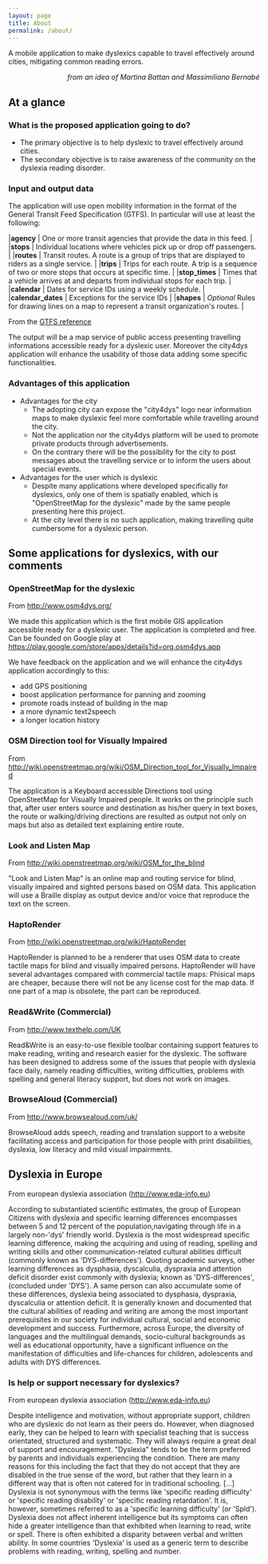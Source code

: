 ```yaml
---
layout: page
title: About
permalink: /about/
---
```


A mobile application to make dyslexics capable to travel effectively around cities, mitigating common reading errors.

<p style="text-align:right"><em>from an idea of Martina Battan and Massimiliano Bernabé</em></p>


## At a glance

### What is the proposed application going to do?

* The primary objective is to help dyslexic to travel effectively around cities.
* The secondary objective is to raise awareness of the community on the dyslexia reading disorder.

### Input and output data

The application will use open mobility information in the format of the General Transit Feed Specification (GTFS). In particular will use at least the following:
 
|**agency**         | One or more transit agencies that provide the data in this feed.                                 |
|**stops**          | Individual locations where vehicles pick up or drop off passengers.                              |
|**routes**         | Transit routes. A route is a group of trips that are displayed to riders as a single service.    |
|**trips**          | Trips for each route. A trip is a sequence of two or more stops that occurs at specific time.    |
|**stop_times**     | Times that a vehicle arrives at and departs from individual stops for each trip.                 |
|**calendar**       | Dates for service IDs using a weekly schedule.                                                   |
|**calendar_dates** | Exceptions for the service IDs                                                                   |
|**shapes**         | *Optional* Rules for drawing lines on a map to represent a transit organization's routes.        |

From the [GTFS reference](https://developers.google.com/transit/gtfs/reference/)

The output will be a map service of public access presenting travelling informations accessible ready for a dyslexic user. Moreover the city4dys application will enhance the usability of those data adding some specific functionalities.

### Advantages of this application

* Advantages for the city
    * The adopting city can expose the "city4dys" logo near information maps to make dyslexic feel more comfortable while travelling around the city.
    * Not the application nor the city4dys platform will be used to promote private products through advertisements.
    * On the contrary there will be the possibility for the city to post messages about the travelling service or to inform the users about special events.
* Advantages for the user which is dyslexic  
    * Despite many applications where developed specifically for dyslexics, only one of them is spatially enabled, which is "OpenStreetMap for the dyslexic" made by the same people presenting here this project.
    * At the city level there is no such application, making travelling quite cumbersome for a dyslexic person.

## Some applications for dyslexics, with our comments

### OpenStreetMap for the dyslexic

From http://www.osm4dys.org/

We made this application which is the first mobile GIS application accessible ready for a dyslexic user. The application is completed and free. Can be founded on Google play at
https://play.google.com/store/apps/details?id=org.osm4dys.app

We have feedback on the application and we will enhance the city4dys application accordingly to this:

* add GPS positioning
* boost application performance for panning and zooming
* promote roads instead of building in the map
* a more dynamic text2speech
* a longer location history

### OSM Direction tool for Visually Impaired

From http://wiki.openstreetmap.org/wiki/OSM_Direction_tool_for_Visually_Impaired

The application is a Keyboard accessible Directions tool using OpenSteetMap for Visually Impaired people. It works on the principle such that, 
after user enters source and destination as his/her query in text boxes, the route or walking/driving directions are resulted as output not only on maps but also as detailed text explaining entire route.

### Look and Listen Map

From http://wiki.openstreetmap.org/wiki/OSM_for_the_blind

"Look and Listen Map" is an online map and routing service for blind, visually impaired and sighted persons based on OSM data. This application will use a Braille display as output device and/or voice that reproduce the text on the screen.

### HaptoRender

From http://wiki.openstreetmap.org/wiki/HaptoRender

HaptoRender is planned to be a renderer that uses OSM data to create tactile maps for blind and visually impaired persons. HaptoRender will have several advantages compared with commercial tactile maps:
Phisical maps are cheaper, because there will not be any license cost for the map data.
If one part of a map is obsolete, the part can be reproduced.

### Read&Write (Commercial)

From http://www.texthelp.com/UK

Read&Write is an easy-to-use flexible toolbar containing support features to make reading, writing and research easier for the dyslexic. The software has been designed to address some of the issues that people with dyslexia face daily, 
namely reading difficulties, writing difficulties, problems with spelling and general literacy support, but does not work on images.

### BrowseAloud (Commercial)

From http://www.browsealoud.com/uk/

BrowseAloud adds speech, reading and translation support to a website facilitating access and participation for those people with print disabilities, dyslexia, low literacy and mild visual impairments.


## Dyslexia in Europe

From european dyslexia association (http://www.eda-info.eu)

According to substantiated scientific estimates, the group of European Citizens with dyslexia and specific learning differences encompasses between 5 and 12 percent of the population,navigating through life in a largely non-'dys' friendly world. 
Dyslexia is the most widespread specific learning difference, making the acquiring and using of reading, spelling and writing skills and other communication-related cultural abilities difficult (commonly known as 'DYS-differences'). 
Quoting academic surveys, other learning differences as dysphasia, dyscalculia, dyspraxia and attention deficit disorder exist commonly with dyslexia; known as 'DYS-differences', 
(concluded under 'DYS'). A same person can also accumulate some of these differences, dyslexia being associated to dysphasia, dyspraxia, dyscalculia or attention deficit.
It is generally known and documented that the cultural abilities of reading and writing are among the most important prerequisites in our society for individual cultural,
social and economic development and success. Furthermore, across Europe, the diversity of languages and the multilingual demands, socio-cultural backgrounds as well as educational opportunity,
have a significant influence on the manifestation of difficulties and life-chances for children, adolescents and adults with DYS differences.

### Is help or support necessary for dyslexics?

From european dyslexia association (http://www.eda-info.eu)

Despite intelligence and motivation, without appropriate support, children who are dyslexic do not learn as their peers do. However, when diagnosed early, they can be helped to learn with specialist teaching that is success orientated,
structured and systematic. They will always require a great deal of support and encouragement.
"Dyslexia" tends to be the term preferred by parents and individuals experiencing the condition. There are many reasons for this including the fact that they do not accept that they are disabled in the true sense of 
the word, but rather that they learn in a different way that is often not catered for in traditional schooling.
[...]
Dyslexia is not synonymous with the terms like 'specific reading difficulty' or 'specific reading disability' or 'specific reading retardation'. It is, however, sometimes referred to as a 'specific learning difficulty' (or 'Spld'). 
Dyslexia does not affect inherent intelligence but its symptoms can often hide a greater intelligence than that exhibited when learning to read, write or spell. There is often exhibited a disparity between verbal and written ability.
In some countries 'Dyslexia' is used as a generic term to describe problems with reading, writing, spelling and number.
